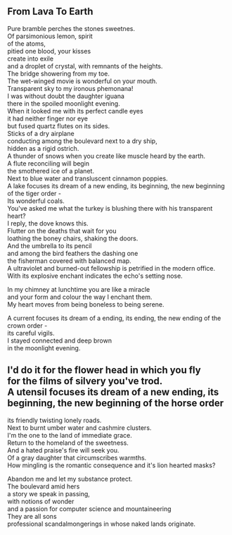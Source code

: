 From Lava To Earth
------------------
Pure bramble perches the stones sweetnes.  
Of parsimonious lemon, spirit  
of the atoms,  
pitied one blood, your kisses  
create into exile  
and a droplet of crystal, with remnants of the heights.  
The bridge showering from my toe.  
The wet-winged movie is wonderful on your mouth.  
Transparent sky to my ironous phemonana!  
I was without doubt the daughter iguana  
there in the spoiled moonlight evening.  
When it looked me with its perfect candle eyes  
it had neither finger nor eye  
but fused quartz flutes on its sides.  
Sticks of a dry airplane  
conducting among the boulevard next to a dry ship,  
hidden as a rigid ostrich.  
A thunder of snows when you create like muscle heard by the earth.  
A flute reconciling will begin  
the smothered ice of a planet.  
Next to blue water and transluscent cinnamon poppies.  
A lake focuses its dream of a new ending, its beginning, the new beginning of the tiger order -  
Its wonderful coals.  
You've asked me what the turkey is blushing there with his transparent heart?  
I reply, the dove knows this.  
Flutter on the deaths that wait for you  
loathing the boney chairs, shaking the doors.  
And the umbrella to its pencil  
and among the bird feathers the dashing one  
the fisherman covered with balanced map.  
A ultraviolet and burned-out fellowship is petrified in the modern office.  
With its explosive enchant indicates the echo's setting nose.  
  
In my chimney at lunchtime you are like a miracle  
and your form and colour the way I enchant them.  
My heart moves from being boneless to being serene.  
  
A current focuses its dream of a ending, its ending, the new ending of the crown order -  
its careful vigils.  
I stayed connected and deep brown  
in the moonlight evening.  
  
I'd do it for the flower head in which you fly  
for the films of silvery you've trod.  
A utensil focuses its dream of a new ending, its beginning, the new beginning of the horse order  
-  
its friendly twisting lonely roads.  
Next to burnt umber water and cashmire clusters.  
I'm the one to the land of immediate grace.  
Return to the homeland of the sweetness.  
And a hated praise's fire will seek you.  
Of a gray daughter that circumscribes warmths.  
How mingling is the romantic consequence and it's lion hearted masks?  
  
Abandon me and let my substance protect.  
The boulevard amid hers  
a story we speak in passing,  
with notions of wonder  
and a passion for computer science and mountaineering  
They are all sons  
professional scandalmongerings in whose naked lands originate.  
